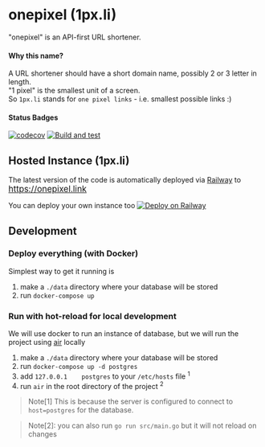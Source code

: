 # onepixel (1px.li)

"onepixel" is an API-first URL shortener. 

#### Why this name? 
A URL shortener should have a short domain name, possibly 2 or 3 letter in length.   
"1 pixel" is the smallest unit of a screen.   
So `1px.li` stands for `one pixel links` - i.e. smallest possible links :) 


#### Status Badges 
[![codecov](https://codecov.io/gh/championswimmer/onepixel_backend/graph/badge.svg?token=DL3DR6CS40)](https://codecov.io/gh/championswimmer/onepixel_backend)
[![Build and test](https://github.com/championswimmer/onepixel_backend/actions/workflows/build_test.yaml/badge.svg)](https://github.com/championswimmer/onepixel_backend/actions/workflows/build_test.yaml)

## Hosted Instance (1px.li) 
The latest version of the code is automatically deployed via [Railway](https://railway.app)
to   
<big><https://onepixel.link></big>


You can deploy your own instance too
[![Deploy on Railway](https://railway.app/button.svg)](https://railway.app/template/xAJ1-J?referralCode=T4g5xz)

## Development 

### Deploy everything (with Docker)

Simplest way to get it running is 

1. make a `./data` directory where your database will be stored 
2. run `docker-compose up`

### Run with hot-reload for local development 

We will use docker to run an instance of database, but we will run the project using [air](https://github.com/cosmtrek/air) locally  

1. make a `./data` directory where your database will be stored
2. run `docker-compose up -d postgres`
3. add `127.0.0.1    postgres` to your `/etc/hosts` file <sup>1</sup>
4. run `air` in the root directory of the project <sup>2</sup>


> Note[1] This is because the server is configured to connect to `host=postgres` for the database.

> Note[2]: you can also run `go run src/main.go` but it will not reload on changes
